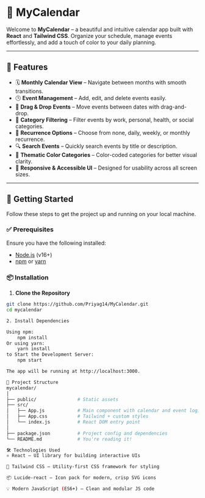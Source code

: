 # 📅 MyCalendar

Welcome to **MyCalendar** – a beautiful and intuitive calendar app built with **React** and **Tailwind CSS**. Organize your schedule, manage events effortlessly, and add a touch of color to your daily planning.

---

## 🌟 Features

- 🗓 **Monthly Calendar View** – Navigate between months with smooth transitions.
- 🕒 **Event Management** – Add, edit, and delete events easily.
- 🧲 **Drag & Drop Events** – Move events between dates with drag-and-drop.
- 🧭 **Category Filtering** – Filter events by work, personal, health, or social categories.
- 🔁 **Recurrence Options** – Choose from none, daily, weekly, or monthly recurrence.
- 🔍 **Search Events** – Quickly search events by title or description.
- 🎨 **Thematic Color Categories** – Color-coded categories for better visual clarity.
- 💬 **Responsive & Accessible UI** – Designed for usability across all screen sizes.

---

## 🚀 Getting Started

Follow these steps to get the project up and running on your local machine.

### ✅ Prerequisites

Ensure you have the following installed:

- [Node.js](https://nodejs.org/) (v16+)
- [npm](https://www.npmjs.com/) or [yarn](https://yarnpkg.com/)

### 📦 Installation

1. **Clone the Repository**

```bash
git clone https://github.com/Priyag14/MyCalendar.git
cd mycalendar

2. Install Dependencies

Using npm: 
    npm install
Or using yarn: 
    yarn install
to Start the Development Server:
    npm start

The app will be running at http://localhost:3000.

📁 Project Structure
mycalendar/
│
├── public/               # Static assets
├── src/
│   ├── App.js            # Main component with calendar and event logic
│   ├── App.css           # Tailwind + custom styles
│   └── index.js          # React DOM entry point
│
├── package.json          # Project config and dependencies
└── README.md             # You're reading it!

🛠 Technologies Used
⚛️ React – UI library for building interactive UIs

🎨 Tailwind CSS – Utility-first CSS framework for styling

📦 Lucide-react – Icon pack for modern, crisp SVG icons

💡 Modern JavaScript (ES6+) – Clean and modular JS code

